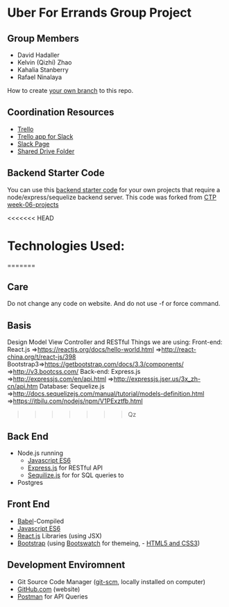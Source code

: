 # Uber For Errands Group Project

## Group Members
- David Hadaller
- Kelvin (Qizhi) Zhao
- Kahalia Stanberry
- Rafael Ninalaya

How to create [your own branch](https://help.github.com/articles/creating-and-deleting-branches-within-your-repository/) to this repo.

## Coordination Resources
- [Trello](https://trello.com/b/6OiOQY0V/uber-for-errands)
- [Trello app for Slack](http://help.trello.com/article/1049-slack-app)
- [Slack Page](https://ctp2017.slack.com/messages/G7B1NQ892)
- [Shared Drive Folder](https://drive.google.com/drive/folders/0B3yxyIBtyE7fLUJWel9aVnUxNGs?usp=sharing)

## Backend Starter Code
You can use this [backend starter code](backend-starter-code/) for your own projects that require a node/express/sequelize backend server. This code was forked from [CTP week-06-projects](https://github.com/CUNYTechPrep/week-06-projects)

<<<<<<< HEAD
# Technologies Used:
=======
## Care
Do not change any code on website.
And do not use -f or force command.

## Basis
Design Model View Controller and RESTful
Things we are using:
Front-end: 
React.js =>https://reactjs.org/docs/hello-world.html 
=>http://react-china.org/t/react-js/398 
Bootstrap3=>https://getbootstrap.com/docs/3.3/components/ 
=>http://v3.bootcss.com/ 
Back-end: Express.js =>http://expressjs.com/en/api.html 
=>http://expressjs.jser.us/3x_zh-cn/api.htm 
Database: 
Sequelize.js =>http://docs.sequelizejs.com/manual/tutorial/models-definition.html
=>https://itbilu.com/nodejs/npm/V1PExztfb.html 
>>>>>>> Qz

## Back End
  - Node.js running
    - [Javascript ES6](https://nodejs.org/api/)
    - [Express.js](http://expressjs.com/en/guide/routing.html) for RESTful API
    - [Sequilize.js](http://docs.sequelizejs.com/) for for SQL queries to 
  - Postgres
  
## Front End
  - [Babel](https://babeljs.io/docs/setup/#installation)-Compiled 
   - [Javascript ES6](https://babeljs.io/learn-es2015/)
   - [React.js](https://reactjs.org/docs/hello-world.html) Libraries (using JSX)
   - [Bootstrap](http://bootstrapdocs.com/v3.0.3/docs/components/) (using [Bootswatch](https://bootswatch.com/) for themeing, - [HTML5 and CSS3](https://www.w3schools.com/))
   
## Development Enviromnent 
  - Git Source Code Manager ([git-scm](https://git-scm.com/book/en/v2/Git-Basics-Undoing-Things), locally installed on computer)
  - [GitHub.com](https://help.github.com/) (website)
  - [Postman](https://www.getpostman.com/) for API Queries
  
  
